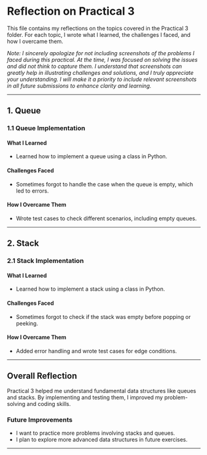 # Reflection on Practical 3

This file contains my reflections on the topics covered in the Practical 3 folder. For each topic, I wrote what I learned, the challenges I faced, and how I overcame them. 

*Note: I sincerely apologize for not including screenshots of the problems I faced during this practical. At the time, I was focused on solving the issues and did not think to capture them. I understand that screenshots can greatly help in illustrating challenges and solutions, and I truly appreciate your understanding. I will make it a priority to include relevant screenshots in all future submissions to enhance clarity and learning.*

---

## 1. Queue
### 1.1 Queue Implementation
#### What I Learned
- Learned how to implement a queue using a class in Python.
#### Challenges Faced
- Sometimes forgot to handle the case when the queue is empty, which led to errors.
#### How I Overcame Them
- Wrote test cases to check different scenarios, including empty queues.

---

## 2. Stack
### 2.1 Stack Implementation
#### What I Learned
- Learned how to implement a stack using a class in Python.
#### Challenges Faced
- Sometimes forgot to check if the stack was empty before popping or peeking.
#### How I Overcame Them
- Added error handling and wrote test cases for edge conditions.

---

##  Overall Reflection
Practical 3 helped me understand fundamental data structures like queues and stacks. By implementing and testing them, I improved my problem-solving and coding skills.

### Future Improvements
- I want to practice more problems involving stacks and queues.
- I plan to explore more advanced data structures in future exercises.

---
